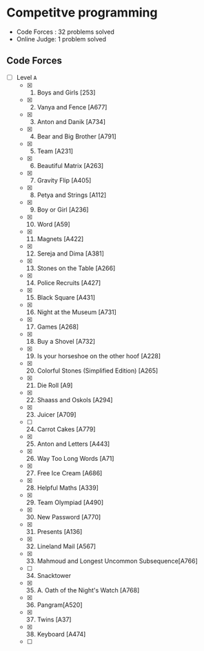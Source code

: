 # Competitve programming

- Code Forces : 32 problems solved
- Online Judge: 1 problem solved

## Code Forces

- [ ] Level `A`
  - [x] 0001. Boys and Girls [253]
  - [x] 0002. Vanya and Fence [A677]
  - [x] 0003. Anton and Danik [A734]
  - [x] 0004. Bear and Big Brother [A791]
  - [x] 0005. Team [A231]
  - [x] 0006. Beautiful Matrix [A263]
  - [x] 0007. Gravity Flip [A405]
  - [x] 0008. Petya and Strings [A112]
  - [x] 0009. Boy or Girl [A236]
  - [x] 0010. Word [A59]
  - [x] 0011. Magnets [A422]
  - [x] 0012. Sereja and Dima [A381]
  - [x] 0013. Stones on the Table [A266]
  - [x] 0014. Police Recruits [A427]
  - [x] 0015. Black Square [A431]
  - [x] 0016. Night at the Museum [A731]
  - [x] 0017. Games [A268]
  - [x] 0018. Buy a Shovel [A732]
  - [x] 0019. Is your horseshoe on the other hoof [A228]
  - [x] 0020. Colorful Stones (Simplified Edition) [A265]
  - [x] 0021. Die Roll [A9]
  - [x] 0022. Shaass and Oskols [A294]
  - [x] 0023. Juicer [A709]
  - [ ] 0024. Carrot Cakes [A779]
  - [x] 0025. Anton and Letters [A443]
  - [x] 0026. Way Too Long Words [A71]
  - [x] 0027. Free Ice Cream [A686]
  - [x] 0028. Helpful Maths [A339]
  - [x] 0029. Team Olympiad [A490]
  - [x] 0030. New Password [A770]
  - [x] 0031. Presents [A136]
  - [x] 0032. Lineland Mail [A567]
  - [x] 0033. Mahmoud and Longest Uncommon Subsequence[A766]
  - [ ] 0034. Snacktower
  - [x] 0035. A. Oath of the Night's Watch [A768]
  - [x] 0036. Pangram[A520]
  - [x] 0037. Twins [A37]
  - [x] 0038. Keyboard [A474]
  - [ ]